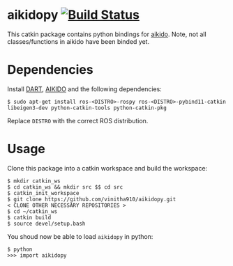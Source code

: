 # aikidopy [![Build Status](https://travis-ci.com/vinitha910/aikidopy.svg?branch=master)](https://travis-ci.com/vinitha910/aikidopy)
This catkin package contains python bindings for [aikido](https://github.com/personalrobotics/aikido). Note, not all classes/functions in aikido have been binded yet.

# Dependencies
Install [DART](https://dartsim.github.io/install_dart_on_ubuntu.html), [AIKIDO](https://github.com/personalrobotics/aikido) and the following dependencies:

```shell
$ sudo apt-get install ros-<DISTRO>-rospy ros-<DISTRO>-pybind11-catkin libeigen3-dev python-catkin-tools python-catkin-pkg
```

Replace `DISTRO` with the correct ROS distribution.

# Usage
Clone this package into a catkin workspace and build the workspace:

```shell
$ mkdir catkin_ws
$ cd catkin_ws && mkdir src $$ cd src
$ catkin_init_workspace
$ git clone https://github.com/vinitha910/aikidopy.git
< CLONE OTHER NECESSARY REPOSITORIES >
$ cd ~/catkin_ws
$ catkin build
$ source devel/setup.bash
```

You shoud now be able to load `aikidopy` in python:
```shell
$ python
>>> import aikidopy
```
